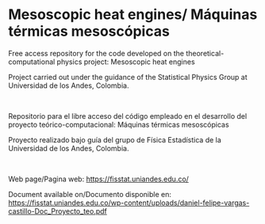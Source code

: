# Mesoscopic heat engines/ Máquinas térmicas mesoscópicas

Free access repository for the code developed on the theoretical-computational physics project: Mesoscopic heat engines

Project carried out under the guidance of the Statistical Physics Group at Universidad de los Andes, Colombia.

<br/>

Repositorio para el libre acceso del código empleado en el desarrollo del proyecto teórico-computacional: Máquinas térmicas mesoscópicas

Proyecto realizado bajo guía del grupo de Física Estadística de la Universidad de los Andes, Colombia.

<br/>

Web page/Pagina web: https://fisstat.uniandes.edu.co/

Document available on/Documento disponible en: https://fisstat.uniandes.edu.co/wp-content/uploads/daniel-felipe-vargas-castillo-Doc_Proyecto_teo.pdf

